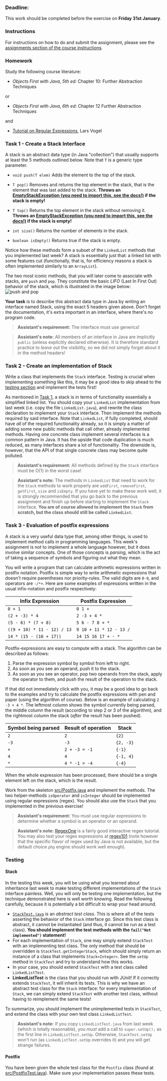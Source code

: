 ### Deadline:
This work should be completed before the exercise on **Friday 31st January**.

### Instructions
For instructions on how to do and submit the assignment, please see the
[assignments section of the course instructions](https://gits-15.sys.kth.se/inda-19/course-instructions#assignments).

### Homework
Study the following course literature:

* _Objects First with Java, 5th ed:_ Chapter 10: Further Abstraction Techniques

or

* _Objects First with Java, 6th ed:_ Chapter 12 Further Abstraction Techniques

and

* [Tutorial on Regular Expressions](http://www.vogella.com/tutorials/JavaRegularExpressions/article.html), Lars Vogel

### Task 1 - Create a Stack Interface
A stack is an abstract data type (in Java "collection") that usually supports
at least the 5 methods outlined below. Note that `T` is a generic type
parameter.

* `void push(T elem)` Adds the element to the top of the stack.

* `T pop()` Removes and returns the top element in the stack, that is the element
  that was last added to the stack. **Throws an
  [EmptyStackException (you need to import this, see the docs!)](https://docs.oracle.com/javase/9/docs/api/java/util/EmptyStackException.html)
  if the stack is empty!**


* `T top()` Returns the top element in the stack without removing it. **Throws
  an [EmptyStackException (you need to import this, see the docs!)](https://docs.oracle.com/javase/9/docs/api/java/util/EmptyStackException.html)
  if the stack is empty!**

* `int size()` Returns the number of elements in the stack.

* `boolean isEmpty()` Returns true if the stack is empty.

Notice how these methods form a subset of the `LinkedList` methods that you
implemented last week? A stack is essentially just that: a linked list with
some features cut (functionally, that is, for efficiency reasons a stack is
often implemented similarly to an `ArrayList`).

The two most iconic methods, that you will later come to associate with stacks,
are `push` and `pop`. They constitute the basic _LIFO_ (Last In First Out)
behavior of the stack, which is illustrated in the image below:
![push and pop](https://upload.wikimedia.org/wikipedia/commons/b/b4/Lifo_stack.png)

**Your task** is to describe this abstract data type in Java by writing an
interface named Stack, using the exact 5 headers given above. Don't forget the
documentation, it's extra important in an interface, where there's no program
code.

> **Assistant's requirement:** The interface must use generics!

> **Assistant's note:** All members of an interface in Java are implicitly
> `public` (unless explicitly declared otherwise). It is therefore standard
> practice to _leave out_ the visibility, so we did not simply forget about it
> in the method headers!

### Task 2 - Create an implementation of Stack
Write a class that implements the `Stack` interface. Testing is crucial when
implementing something like this, it may be a good idea to skip ahead to the
[testing section](#testing) and implement the tests first!

As mentioned in [Task 1](#task-1---create-a-stack-interface), a stack is in
terms of functionality essentially a simplified linked list. You should copy
your `LinkedList` implementation from last week (i.e. copy the file
`LinkedList.java`), and rewrite the class declaration to implement your `Stack`
interface. Then implement the methods required by said interface. Note that
`LinkedList`, if fully completed, should have _all_ of the required
functionality already, so it is simply a matter of adding some new public
methods that call other, already implemented methods.  Having one concrete
class implement several interfaces is a common pattern in Java. It has the
upside that code duplication is much reduced, as many interfaces share a lot of
functionality. The downside is, however, that the API of that single concrete
class may become quite polluted.

> **Assistant's requirement:** All methods defined by the `Stack` interface
> must be O(1) in the worst case!

> **Assistant's note:** The methods in `LinkedList` that need to work for the
> `Stack` methods to work properly are `addFirst`, `removeFirst`, `getFirst`,
> `size` and `isEmpty`. If you have yet to make these work well, it is strongly
> recommended that you go back to the previous assignment and finish up before
> starting to implement the `Stack` interface. **You are of course allowed to
> implement the `Stack` from scratch, but the class should still be called
> `LinkedList`.**

### Task 3 - Evaluation of postfix expressions
A stack is a very useful data type that, among other things, is used to
implement method calls in programming languages. This week's assignment is not
to implement a whole language however, but it does involve similar concepts.
One of those concepts is _parsing_, which is the act of taking a sequence of
symbols and figuring out what they mean.

You will write a program that can calculate arithmetic expressions written in
postfix notation. Postfix is simple way to write arithmetic expressions that
doesn't require parentheses nor priority-rules. The valid digits are `0-9`, and
operators are `-/*+`. Here are some examples of expressions written in the
usual infix-notation and postfix respectively:

|Infix Expression                 |Postfix Expression
|---------------------------------|---------------------
|`0 + 1`                          |`0 1 +`
|`(2 + -3) * 4`                   |`2 -3 + 4 *`
|`(5 - 6) * (7 + 8)`              |`5 6 - 7 8 + *`
|`((9 + 10) * 11 - 12) / 13`      |`9 10 + 11 * 12 - 13 /`
|`14 * (15 - (16 + 17))`          |`14 15 16 17 + - *`

Postfix-expressions are easy to compute with a stack. The algorithm can be
described as follows:

1. Parse the expression symbol by symbol from left to right.
2. As soon as you see an operand, push it to the stack.
3. As soon as you see an operator, pop two operands from the stack, apply the
   operator to them, and push the result of the operation to the stack.

If that did not immediately click with you, it may be a good idea to go back
to the examples and try to calculate the postfix expressions with pen and paper
(using the algorithm of course). Below is an example of calculating `2 -3 + 4
*`. The leftmost column shows the symbol currently being parsed, the middle
column the result (according to step 2 or 3 of the algorithm), and the rightmost
column the stack (_after_ the result has been pushed).

| Symbol being parsed  | Result of operation   | Stack     |
| -------------------- | --------------------- | -------   |
| `2`                  | `2`                   | `{2}`     |
| `-3`                 | `-3`                  | `{2, -3}` |
| `+`                  | `2 + -3 = -1`         | `{-1}`    |
| `4`                  | `4`                   | `{-1, 4}` |
| `*`                  | `4 * -1 = -4`         | `{-4}`    |

When the whole expression has been processed, there should be a single element
left on the stack, which is the result.

Work from the skeleton [src/Postfix.java](src/Postfix.java) and implement the
methods. The two helper-methods `isOperator` and `isInteger` should be
implemented using regular expressions (regex). You should also use the `Stack`
that you implemented in the previous exercise!

> **Assistant's requirement:** You must use regular expressions to determine
> whether a symbol is an operator or an operand.

> **Assistant's note:** [RegexOne](https://regexone.com/lesson/introduction_abcs)
> is a fairly good interactive regex tutorial. You may also test your regex
> expressions at [regex101](https://regex101.com/) (note however that the
> specific flavor of regex used by Java is not available, but the default choice
> `php` engine should work well enough).

### Testing
#### Stack
In the testing this week, you will be using what you learned about inheritance
last week to make testing different implementations of the `Stack` interface
painless. Well, you will only be testing one implementation, but the technique
demonstrated here is well worth knowing. Read the following carefully, because
it is potentially a bit difficult to wrap your head around.

* [`StackTest.java`](src/StackTest.java) is an _abstract test class_. This is
  where all of the tests asserting the behavior of the `Stack` interface go.
  Since this test class is abstract, it cannot be instantiated (and thus, it
  cannot be run as a test class). **You should implement the test methods
  with the `fail("Not implemented")` statement!**
* For each implementation of `Stack`, one may simply extend `StackTest` with an
  implementing test class. The only method that should be overridden is
  `StackTest.getIntegerStack`, which should simply return an instance of a
  class that implements `Stack<Integer>`. See the `setUp` method in
  `StackTest` and try to understand how this works.
* In your case, you should extend `StackTest` with a test class called
  `LinkedListTest`.
* **LinkedListTest** is the class that you should run with JUnit! If it
  correctly extends `StackTest`, it will inherit its tests. This is why we have
  an abstract test class for the `Stack` interface: for every implementation of
  `Stack`, we can simply extend `StackTest` with another test class, without
  having to reimplement the same tests!

To summarize, you should implement the unimplemented tests in `StackTest`, and
extend the class with your own test class `LinkedListTest`.

> **Assistant's note:** If you copy `LinkedListTest.java` from last week (which
> is totally reasonable), you _must_ add a call to `super.setUp();` as the
> first line in `LinkedListTest.setUp`. Otherwise, `StackTest.setUp` won't run
> (as `LinkedListTest.setUp` overrides it) and you will get strange failures.

#### Postfix
You have been given the whole test class for the `Postfix` class (found at
[src/PostfixTest.java](src/PostfixTest.java)). Make sure your implementation
passes these tests.
